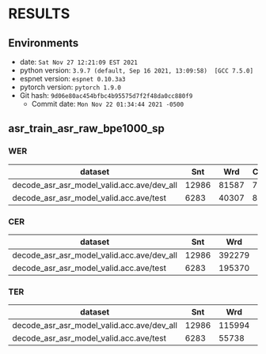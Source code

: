 <!-- Generated by scripts/utils/show_asr_result.sh -->
# RESULTS
## Environments
- date: `Sat Nov 27 12:21:09 EST 2021`
- python version: `3.9.7 (default, Sep 16 2021, 13:09:58)  [GCC 7.5.0]`
- espnet version: `espnet 0.10.3a3`
- pytorch version: `pytorch 1.9.0`
- Git hash: `9d06e80ac454bfbc4b95575d7f2f48da0cc880f9`
  - Commit date: `Mon Nov 22 01:34:44 2021 -0500`

## asr_train_asr_raw_bpe1000_sp
### WER

|dataset|Snt|Wrd|Corr|Sub|Del|Ins|Err|S.Err|
|---|---|---|---|---|---|---|---|---|
|decode_asr_asr_model_valid.acc.ave/dev_all|12986|81587|77.8|16.1|6.1|6.0|28.2|62.4|
|decode_asr_asr_model_valid.acc.ave/test|6283|40307|80.5|14.6|4.9|5.9|25.4|61.4|

### CER

|dataset|Snt|Wrd|Corr|Sub|Del|Ins|Err|S.Err|
|---|---|---|---|---|---|---|---|---|
|decode_asr_asr_model_valid.acc.ave/dev_all|12986|392279|89.7|3.9|6.4|5.7|16.0|62.4|
|decode_asr_asr_model_valid.acc.ave/test|6283|195370|91.8|3.3|4.9|5.6|13.9|61.4|

### TER

|dataset|Snt|Wrd|Corr|Sub|Del|Ins|Err|S.Err|
|---|---|---|---|---|---|---|---|---|
|decode_asr_asr_model_valid.acc.ave/dev_all|12986|115994|76.9|13.3|9.7|5.4|28.5|62.4|
|decode_asr_asr_model_valid.acc.ave/test|6283|55738|80.2|12.0|7.9|5.8|25.6|61.4|
